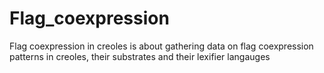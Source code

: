 # Flag_coexpression
Flag coexpression in creoles is about gathering data on flag coexpression patterns in creoles, their substrates and their lexifier langauges
